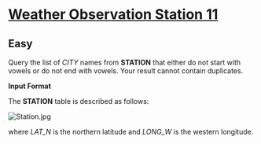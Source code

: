 # [Weather Observation Station 11](https://www.hackerrank.com/challenges/weather-observation-station-11/copy-from/444248800)
## Easy
<div class="challenge-body-html"><div class="challenge_problem_statement"><div class="msB challenge_problem_statement_body"><div class="hackdown-content"><svg style="display: none;"><defs id="MathJax_SVG_glyphs"></defs></svg><p>Query the list of <em>CITY</em> names from <strong>STATION</strong> that either do not start with vowels or do not end with vowels. Your result cannot contain duplicates.</p></div></div></div><div class="challenge_input_format"><div class="msB challenge_input_format_title"><p><strong>Input Format</strong></p></div><div class="msB challenge_input_format_body"><div class="hackdown-content"><svg style="display: none;"><defs id="MathJax_SVG_glyphs"></defs></svg><p>The <strong>STATION</strong> table is described as follows:</p>

<p><img src="https://s3.amazonaws.com/hr-challenge-images/9336/1449345840-5f0a551030-Station.jpg" title="Station.jpg"></p>

<p>where <em>LAT_N</em> is the northern latitude and <em>LONG_W</em> is the western longitude. </p></div></div></div></div>
